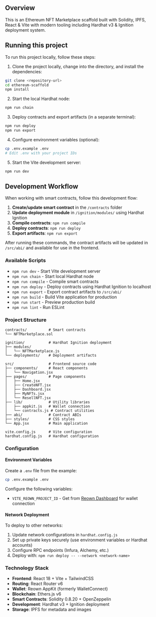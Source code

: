 ## Overview

This is an Ethereum NFT Marketplace scaffold built with Solidity, IPFS, React & Vite with modern tooling including Hardhat v3 & Ignition deployment system.

## Running this project

To run this project locally, follow these steps:

1. Clone the project locally, change into the directory, and install the dependencies:

```sh
git clone <repository-url>
cd ethereum-scaffold
npm install
```

2. Start the local Hardhat node:

```sh
npm run chain
```

3. Deploy contracts and export artifacts (in a separate terminal):

```sh
npm run deploy
npm run export
```

4. Configure environment variables (optional):

```sh
cp .env.example .env
# Edit .env with your project IDs
```

5. Start the Vite development server:

```sh
npm run dev
```

## Development Workflow

When working with smart contracts, follow this development flow:

1. **Create/update smart contract** in the `/contracts` folder
2. **Update deployment module** in `/ignition/modules/` using Hardhat Ignition
3. **Compile contracts**: `npm run compile`
4. **Deploy contracts**: `npm run deploy`
5. **Export artifacts**: `npm run export`

After running these commands, the contract artifacts will be updated in `/src/abi/` and available for use in the frontend.

### Available Scripts

- `npm run dev` - Start Vite development server
- `npm run chain` - Start local Hardhat node
- `npm run compile` - Compile smart contracts
- `npm run deploy` - Deploy contracts using Hardhat Ignition to localhost
- `npm run export` - Export contract artifacts to `/src/abi/`
- `npm run build` - Build Vite application for production
- `npm run start` - Preview production build
- `npm run lint` - Run ESLint

### Project Structure

```
contracts/          # Smart contracts
└── NFTMarketplace.sol

ignition/           # Hardhat Ignition deployment
├── modules/
│   └── NFTMarketplace.js
└── deployments/    # Deployment artifacts

src/                # Frontend source code
├── components/     # React components
│   └── Navigation.jsx
├── pages/          # Page components
│   ├── Home.jsx
│   ├── CreateNFT.jsx
│   ├── Dashboard.jsx
│   ├── MyNFTs.jsx
│   └── ResellNFT.jsx
├── lib/            # Utility libraries
│   ├── appkit.js   # Wallet connection
│   └── contracts.js # Contract utilities
├── abi/            # Contract ABIs
├── styles/         # CSS styles
└── App.jsx         # Main application

vite.config.js      # Vite configuration
hardhat.config.js   # Hardhat configuration
```

### Configuration

#### Environment Variables

Create a `.env` file from the example:

```sh
cp .env.example .env
```

Configure the following variables:

- `VITE_REOWN_PROJECT_ID` - Get from [Reown Dashboard](https://dashboard.reown.com) for wallet connection

#### Network Deployment

To deploy to other networks:

1. Update network configurations in `hardhat.config.js`
2. Set up private keys securely (use environment variables or Hardhat accounts)
3. Configure RPC endpoints (Infura, Alchemy, etc.)
4. Deploy with: `npm run deploy -- --network <network-name>`

### Technology Stack

- **Frontend**: React 18 + Vite + TailwindCSS
- **Routing**: React Router v6
- **Wallet**: Reown AppKit (formerly WalletConnect)
- **Blockchain**: Ethers.js v6
- **Smart Contracts**: Solidity 0.8.20 + OpenZeppelin
- **Development**: Hardhat v3 + Ignition deployment
- **Storage**: IPFS for metadata and images
